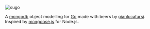 ![sugo](https://raw.githubusercontent.com/gianlucatursi/sugo/master/docs/static/img/ogo.png)

A [mongodb](https://www.mongodb.com) object modelling for [Go](https://golang.org) made with beers by [gianlucatursi](http://gianlucatursi.com/). Inspired by [mongoose.js](http://mongoosejs.com) for Node.js.
